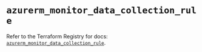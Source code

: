 # `azurerm_monitor_data_collection_rule`

Refer to the Terraform Registry for docs: [`azurerm_monitor_data_collection_rule`](https://registry.terraform.io/providers/hashicorp/azurerm/4.45.0/docs/resources/monitor_data_collection_rule).
